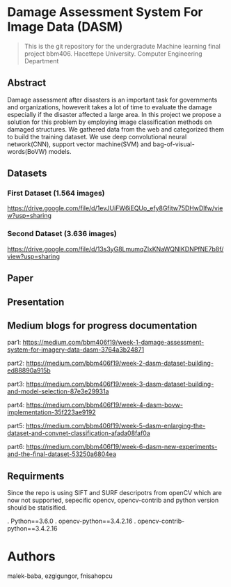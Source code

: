 # Damage Assessment System For Image Data (DASM)

> This is the git repository for the undergradute Machine learning final project bbm406. Hacettepe University. Computer Engineering Department
  
## Abstract
Damage assessment after disasters is an important task for governments and organizations, howeverit takes a lot of time to evaluate the damage especially if the disaster affected a large area. In this project we propose a solution for this problem by employing image classification methods on damaged structures. We gathered data from the web and categorized them to build the training dataset. We use deep convolutional neural network(CNN), support vector machine(SVM) and bag-of-visual-words(BoVW) models. 

## Datasets <Collected and labeled by hand>

### First Dataset (1.564 images)
https://drive.google.com/file/d/1evJUiFW6iEQUo_efy8Gfitw75DHwDlfw/view?usp=sharing
### Second Dataset (3.636 images)
https://drive.google.com/file/d/13s3yG8LmumqZlxKNaWQNIKDNPfNE7b8f/view?usp=sharing

## Paper

## Presentation

## Medium blogs for progress documentation

par1: https://medium.com/bbm406f19/week-1-damage-assessment-system-for-imagery-data-dasm-3764a3b24871

part2: https://medium.com/bbm406f19/week-2-dasm-dataset-building-ed88890a915b 

part3: https://medium.com/bbm406f19/week-3-dasm-dataset-building-and-model-selection-87e3e29931a

part4: https://medium.com/bbm406f19/week-4-dasm-bovw-implementation-35f223ae9192

part5: https://medium.com/bbm406f19/week-5-dasm-enlarging-the-dataset-and-convnet-classification-afada08faf0a

part6: https://medium.com/bbm406f19/week-6-dasm-new-experiments-and-the-final-dataset-53250a6804ea

## Requirments

Since the repo is using SIFT and SURF descripotrs from openCV which are now not supported, sepecific opencv, opencv-contrib and python version should be statisified.

  . Python==3.6.0
  . opencv-python==3.4.2.16
  . opencv-contrib-python==3.4.2.16 

# Authors
malek-baba, ezgigungor, fnisahopcu
